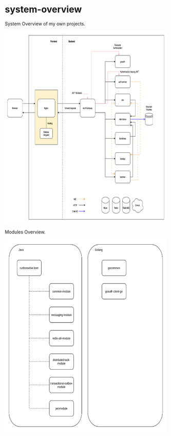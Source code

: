 # system-overview

System Overview of my own projects.

<img src="system-overview-20230612.png" height="600px">

Modules Overview.

<img src="modules-overview-20230527.png" height="600px">
